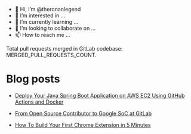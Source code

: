 - 👋 Hi, I’m @theronanlegend
- 👀 I’m interested in ...
- 🌱 I’m currently learning ...
- 💞️ I’m looking to collaborate on ...
- 📫 How to reach me ...


Total pull requests merged in GitLab codebase: MERGED_PULL_REQUESTS_COUNT.


<!---
theronanlegend/theronanlegend is a ✨ special ✨ repository because its `README.md` (this file) appears on your GitHub profile.
You can click the Preview link to take a look at your changes.
--->

# Blog posts
<!-- BLOG-LIST-START -->
- [Deploy Your Java Spring Boot Application on AWS EC2 Using GitHub Actions and Docker](https://medium.com/geekculture/deploy-your-spring-boot-java-application-to-aws-ec2-using-github-actions-and-docker-e28c456a4b1a?source=rss-2612c96405e4------2)

- [From Open Source Contributor to Google SoC at GitLab](https://medium.com/geekculture/gitlab-google-summer-of-code-e5e819547ee7?source=rss-2612c96405e4------2)

- [How To Build Your First Chrome Extension in 5 Minutes](https://medium.com/dailyjs/how-to-build-your-first-chrome-extension-in-5-min-1dbe3eb94575?source=rss-2612c96405e4------2)
<!-- BLOG-LIST-END -->
